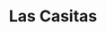 ---
title: Las Casitas
phone: (408) 251-6850
website: http://www.dkdproperties.com/south%20bay.htm
management: DKD Property Management Company
location: "San Jose"
tags: []
---